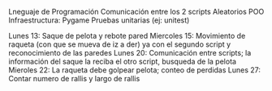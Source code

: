 Lneguaje de Programación
Comunicación entre los 2 scripts
Aleatorios
POO
Infraestructura: Pygame
Pruebas unitarias (ej: unitest)

Lunes 13: Saque de pelota y rebote pared
Miercoles 15: Movimiento de raqueta (con que se mueva de iz a der) ya con el segundo script y reconocimiento de las paredes
Lunes 20: Comunicación entre scripts; la información del saque la reciba el otro script, busqueda de la pelota
Mieroles 22: La raqueta debe golpear pelota; conteo de perdidas
Lunes 27: Contar numero de rallis y largo de rallis
